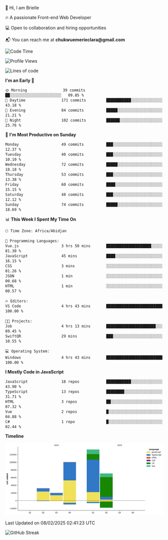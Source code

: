<div align="left">
  <p>👋 Hi, I am Brielle</p>
  <p>🔥 A passionate Front-end Web Developer</p>
  <p>💻 Open to collaboration and hiring opportunities</p>
  <p>📬 You can reach me at <strong>chukwuemerieclara@gmail.com</strong></p>
</div>


 
 <!--START_SECTION:waka-->
![Code Time](http://img.shields.io/badge/Code%20Time-466%20hrs%2035%20mins-blue)

![Profile Views](http://img.shields.io/badge/Profile%20Views-0-blue)

![Lines of code](https://img.shields.io/badge/From%20Hello%20World%20I%27ve%20Written-290.6%20thousand%20lines%20of%20code-blue)

**I'm an Early 🐤** 

```text
🌞 Morning                39 commits          ██░░░░░░░░░░░░░░░░░░░░░░░   09.85 % 
🌆 Daytime                171 commits         ███████████░░░░░░░░░░░░░░   43.18 % 
🌃 Evening                84 commits          █████░░░░░░░░░░░░░░░░░░░░   21.21 % 
🌙 Night                  102 commits         ██████░░░░░░░░░░░░░░░░░░░   25.76 % 
```
📅 **I'm Most Productive on Sunday** 

```text
Monday                   49 commits          ███░░░░░░░░░░░░░░░░░░░░░░   12.37 % 
Tuesday                  40 commits          ███░░░░░░░░░░░░░░░░░░░░░░   10.10 % 
Wednesday                72 commits          █████░░░░░░░░░░░░░░░░░░░░   18.18 % 
Thursday                 53 commits          ███░░░░░░░░░░░░░░░░░░░░░░   13.38 % 
Friday                   60 commits          ████░░░░░░░░░░░░░░░░░░░░░   15.15 % 
Saturday                 48 commits          ███░░░░░░░░░░░░░░░░░░░░░░   12.12 % 
Sunday                   74 commits          █████░░░░░░░░░░░░░░░░░░░░   18.69 % 
```


📊 **This Week I Spent My Time On** 

```text
🕑︎ Time Zone: Africa/Abidjan

💬 Programming Languages: 
Vue.js                   3 hrs 50 mins       ████████████████████░░░░░   81.30 % 
JavaScript               45 mins             ████░░░░░░░░░░░░░░░░░░░░░   16.15 % 
CSS                      3 mins              ░░░░░░░░░░░░░░░░░░░░░░░░░   01.26 % 
JSON                     1 min               ░░░░░░░░░░░░░░░░░░░░░░░░░   00.68 % 
HTML                     1 min               ░░░░░░░░░░░░░░░░░░░░░░░░░   00.57 % 

🔥 Editors: 
VS Code                  4 hrs 43 mins       █████████████████████████   100.00 % 

🐱‍💻 Projects: 
Job                      4 hrs 13 mins       ██████████████████████░░░   89.45 % 
SwiftQR                  29 mins             ███░░░░░░░░░░░░░░░░░░░░░░   10.55 % 

💻 Operating System: 
Windows                  4 hrs 43 mins       █████████████████████████   100.00 % 
```

**I Mostly Code in JavaScript** 

```text
JavaScript               18 repos            ███████████░░░░░░░░░░░░░░   43.90 % 
TypeScript               13 repos            ████████░░░░░░░░░░░░░░░░░   31.71 % 
HTML                     3 repos             ██░░░░░░░░░░░░░░░░░░░░░░░   07.32 % 
Vue                      2 repos             █░░░░░░░░░░░░░░░░░░░░░░░░   04.88 % 
C#                       1 repo              █░░░░░░░░░░░░░░░░░░░░░░░░   02.44 % 
```



**Timeline**

![Lines of Code chart](https://raw.githubusercontent.com/Brielle28/Brielle28/main/assets/bar_graph.png)


 Last Updated on 08/02/2025 02:41:23 UTC
<!--END_SECTION:waka-->

![GitHub Streak](https://github-readme-streak-stats.herokuapp.com/?user=Brielle28)



